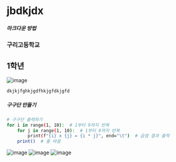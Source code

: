 # jbdkjdx
#####  마크다운 방법
###       구리고등학교
##  1학년
![image](https://github.com/user-attachments/assets/07833024-92ff-44cd-b2e8-e5f274813c8d)


``` bash
dkjkjfghkjgdfhkjgfdkjgfd
```
##### 구구단 만들기
```bash
# 구구단 출력하기
for i in range(1, 10):  # 1부터 9까지 반복
    for j in range(1, 10):  # 1부터 9까지 반복
        print(f"{i} x {j} = {i * j}", end="\t")  # 곱셈 결과 출력
    print()  # 줄 바꿈
```


![image](https://github.com/user-attachments/assets/fbca2b30-79cb-4847-b267-9e94db5292b2)
![image](https://github.com/user-attachments/assets/02201d0b-1e9d-4c9e-b1ed-1b33bbab46b8)
![image](https://github.com/user-attachments/assets/4699c9e6-a299-4fa4-9547-d3691c8f8d23)
